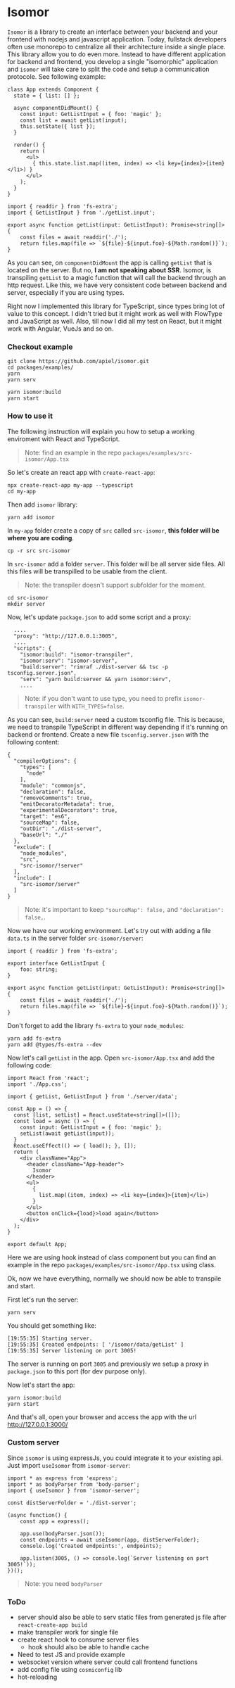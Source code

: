 
# Isomor

`Isomor` is a library to create an interface between your backend and your frontend with nodejs and javascript application. Today, fullstack developers often use monorepo to centralize all their architecture inside a single place. This library allow you to do even more. Instead to have different application for backend and frontend, you develop a single "isomorphic" application and `isomor` will take care to split the code and setup a communication protocole. See following example:

```
class App extends Component {
  state = { list: [] };

  async componentDidMount() {
    const input: GetListInput = { foo: 'magic' };
    const list = await getList(input);
    this.setState({ list });
  }

  render() {
    return (
      <ul>
        { this.state.list.map((item, index) => <li key={index}>{item}</li>) }
      </ul>
    );
  }
}
```

```
import { readdir } from 'fs-extra';
import { GetListInput } from './getList.input';

export async function getList(input: GetListInput): Promise<string[]> {
    const files = await readdir('./');
    return files.map(file => `${file}-${input.foo}-${Math.random()}`);
}
```

As you can see, on `componentDidMount` the app is calling `getList` that is located on the server. But no, **I am not speaking about SSR**. Isomor, is transpiling `getList` to a magic function that will call the backend through an http request. Like this, we have very consistent code between backend and server, especially if you are using types.

Right now I implemented this library for TypeScript, since types bring lot of value to this concept. I didn't tried but it might work as well with FlowType and JavaScript as well. Also, till now I did all my test on React, but it might work with Angular, VueJs and so on.

### Checkout example

```
git clone https://github.com/apiel/isomor.git
cd packages/examples/
yarn
yarn serv

yarn isomor:build
yarn start
```

### How to use it

The following instruction will explain you how to setup a working enviroment with React and TypeScript.

> Note: find an example in the repo  `packages/examples/src-isomor/App.tsx`

So let's create an react app with `create-react-app`:

```
npx create-react-app my-app --typescript
cd my-app
```

Then add `isomor` library:

```
yarn add isomor
```

In `my-app` folder create a copy of `src` called `src-isomor`, **this folder will be where you are coding**.

```
cp -r src src-isomor
```

In `src-isomor` add a folder `server`. This folder will be all server side files. All this files will be transpilled to be usable from the client.

> Note: the transpiler doesn't support subfolder for the moment.

```
cd src-isomor
mkdir server
```

Now, let's update `package.json` to add some script and a proxy:

```
  ....
  "proxy": "http://127.0.0.1:3005",
  ....
  "scripts": {
    "isomor:build": "isomor-transpiler",
    "isomor:serv": "isomor-server",
    "build:server": "rimraf ./dist-server && tsc -p tsconfig.server.json",
    "serv": "yarn build:server && yarn isomor:serv",
    ....
```

> Note: if you don't want to use type, you need to prefix `isomor-transpiler` with `WITH_TYPES=false`.

As you can see, `build:server` need a custom tsconfig file. This is because, we need to transpile TypeScript in different way depending if it's running on backend or frontend. Create a new file `tsconfig.server.json` with the following content:

```
{
  "compilerOptions": {
    "types": [
      "node"
    ],
    "module": "commonjs",
    "declaration": false,
    "removeComments": true,
    "emitDecoratorMetadata": true,
    "experimentalDecorators": true,
    "target": "es6",
    "sourceMap": false,
    "outDir": "./dist-server",
    "baseUrl": "./"
  },
  "exclude": [
    "node_modules",
    "src",
    "src-isomor/!server"
  ],
  "include": [
    "src-isomor/server"
  ]
}
```
> Note: it's important to keep `"sourceMap": false,` and `"declaration": false,`.

Now we have our working environment. Let's try out with adding a file `data.ts` in the server folder `src-isomor/server`:

```
import { readdir } from 'fs-extra';

export interface GetListInput {
    foo: string;
}

export async function getList(input: GetListInput): Promise<string[]> {
    const files = await readdir('./');
    return files.map(file => `${file}-${input.foo}-${Math.random()}`);
}
```
Don't forget to add the library `fs-extra` to your `node_modules`:

```
yarn add fs-extra
yarn add @types/fs-extra --dev
```

Now let's call `getList` in the app. Open `src-isomor/App.tsx` and add the following code:

```
import React from 'react';
import './App.css';

import { getList, GetListInput } from './server/data';

const App = () => {
  const [list, setList] = React.useState<string[]>([]);
  const load = async () => {
    const input: GetListInput = { foo: 'magic' };
    setList(await getList(input));
  }
  React.useEffect(() => { load(); }, []);
  return (
    <div className="App">
      <header className="App-header">
        Isomor
      </header>
      <ul>
        {
          list.map((item, index) => <li key={index}>{item}</li>)
        }
      </ul>
      <button onClick={load}>load again</button>
    </div>
  );
}

export default App;
```
Here we are using hook instead of class component but you can find an example in the repo  `packages/examples/src-isomor/App.tsx` using class.

Ok, now we have everything, normally we should now be able to transpile and start.

First let's run the server:

```
yarn serv
```

You should get something like:

```
[19:55:35] Starting server.
[19:55:35] Created endpoints: [ '/isomor/data/getList' ]
[19:55:35] Server listening on port 3005!
```

The server is running on port `3005` and previously we setup a proxy in `package.json` to this port (for dev purpose only).

Now let's start the app:

```
yarn isomor:build
yarn start
```

And that's all, open your browser and access the app with the url http://127.0.0.1:3000/

### Custom server

Since `isomor` is using expressJs, you could integrate it to your existing api. Just import `useIsomor` from `isomor-server`:

```
import * as express from 'express';
import * as bodyParser from 'body-parser';
import { useIsomor } from 'isomor-server';

const distServerFolder = './dist-server';

(async function() {
    const app = express();

    app.use(bodyParser.json());
    const endpoints = await useIsomor(app, distServerFolder);
    console.log('Created endpoints:', endpoints);

    app.listen(3005, () => console.log(`Server listening on port 3005!`));
})();
```

> Note: you need `bodyParser`

### ToDo

- server should also be able to serv static files from generated js file after `react-create-app build`
- make transpiler work for single file
- create react hook to consume server files
    - hook should also be able to handle cache
- Need to test JS and provide example
- websocket version where server could call frontend functions
- add config file using `cosmiconfig` lib
- hot-reloading
